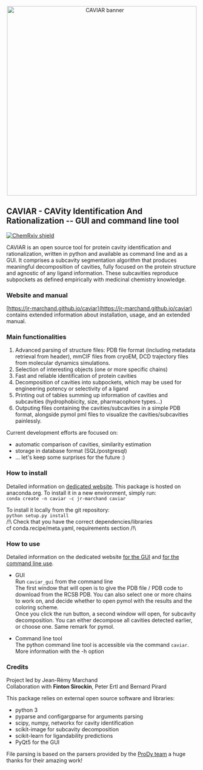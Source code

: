 <p align="center">
	<img src="https://github.com/jr-marchand/caviar/blob/master/docs/assets/toc.png" alt="CAVIAR banner" width="500"/>
</p>

## CAVIAR - CAVity Identification And Rationalization -- GUI and command line tool

[![ChemRxiv shield](https://img.shields.io/badge/ChemRxiv-10.26434%2Fchemrxiv.12806819-red)](https://doi.org/10.26434/chemrxiv.12806819)


CAVIAR is an open source tool for protein cavity identification and rationalization, written in python and available as command line and as a GUI. It comprises a subcavity segmentation algorithm that produces meaningful decomposition of cavities, fully focused on the protein structure and agnostic of any ligand information. These subcavities reproduce subpockets as defined empirically with medicinal chemistry knowledge.

### Website and manual

[https://jr-marchand.github.io/caviar](https://jr-marchand.github.io/caviar) contains extended information about installation, usage, and an extended manual.   


### Main functionalities

1. Advanced parsing of structure files: PDB file format (including metadata retrieval from header), mmCIF files from cryoEM, DCD trajectory files from molecular dynamics simulations.
2. Selection of interesting objects (one or more specific chains)
3. Fast and reliable identification of protein cavities
4. Decomposition of cavities into subpockets, which may be used for engineering potency or selectivity of a ligand
5. Printing out of tables summing up information of cavities and subcavities (hydrophobicity, size, pharmacophore types...)
6. Outputing files containing the cavities/subcavities in a simple PDB format, alongside pymol pml files to visualize the cavities/subcavities painlessly.

Current development efforts are focused on:  
 - automatic comparison of cavities, similarity estimation  
 - storage in database format (SQL/postgresql)  
 - ... let's keep some surprises for the future :)  

### How to install

Detailed information on [dedicated website](https://jr-marchand.github.io/caviar/using-caviar/installation).
This package is hosted on anaconda.org. To install it in a new environment, simply run:  
```conda create -n caviar -c jr-marchand caviar```  

To install it locally from the git repository:  
```python setup.py install```  
/!\ Check that you have the correct dependencies/libraries  
cf conda.recipe/meta.yaml, requirements section /!\ 

### How to use

Detailed information on the dedicated website [for the GUI](https://jr-marchand.github.io/caviar/using-caviar/caviar-gui) and [for the command line use](https://jr-marchand.github.io/caviar/using-caviar/caviar-cmdline).

- GUI  
Run ```caviar_gui``` from the command line  
The first window that will open is to give the PDB file / PDB code to download from the RCSB PDB. You can also select one or more chains to work on, and decide whether to open pymol with the results and the coloring scheme.  
Once you click the run button, a second window will open, for subcavity decomposition. You can either decompose all cavities detected earlier, or choose one. Same remark for pymol.  
  
- Command line tool  
The python command line tool is accessible via the command ```caviar```. More information with the -h option  

### Credits

Project led by Jean-Rémy Marchand  
Collaboration with **Finton Sirockin**, Peter Ertl and Bernard Pirard  


This package relies on external open source software and libraries:  
* python 3   
* pyparse and configargparse for arguments parsing  
* scipy, numpy, networkx for cavity identification  
* scikit-image for subcavity decomposition  
* scikit-learn for ligandability predictions  
* PyQt5 for the GUI   

File parsing is based on the parsers provided by the [ProDy team](https://github.com/prody/ProDy) a huge thanks for their amazing work!